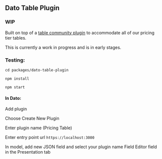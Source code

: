 ## Dato Table Plugin

### WIP

Built on top of a [table community plugin](https://www.datocms.com/marketplace/plugins/i/datocms-plugin-table-editor?s=table) to accommodate all of our pricing tier tables. 

This is currently a work in progress and is in early stages.

### Testing:

`cd packages/dato-table-plugin`

`npm install`

`npm start`

#### In Dato:

Add plugin

Choose Create New Plugin

Enter plugin name (Pricing Table)

Enter entry point url `https://localhost:3000`

In model, add new JSON field and select your plugin name Field Editor field in the Presentation tab